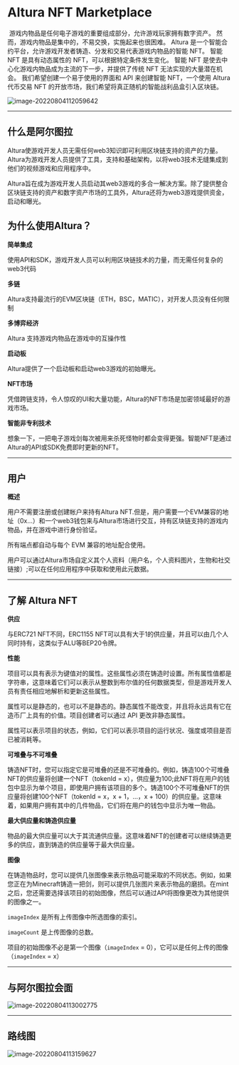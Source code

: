 # Altura NFT Marketplace

​        游戏内物品是任何电子游戏的重要组成部分，允许游戏玩家拥有数字资产。 然而，游戏内物品是集中的，不易交换，实施起来也很困难。 Altura 是一个智能合约平台，允许游戏开发者铸造、分发和交易代表游戏内物品的智能 NFT。 智能 NFT 是具有动态属性的 NFT，可以根据特定条件发生变化。 智能 NFT 是使去中心化游戏内物品成为主流的下一步，并提供了传统 NFT 无法实现的大量潜在机会。 我们希望创建一个易于使用的界面和 API 来创建智能 NFT，一个使用 Altura 代币交易 NFT 的开放市场，我们希望将真正随机的智能战利品盒引入区块链。

![**image-20220804112059642**](image-20220804112059642.png)

---

## 什么是阿尔图拉

Altura使游戏开发人员无需任何web3知识即可利用区块链支持的资产的力量。Altura为游戏开发人员提供了工具，支持和基础架构，以将web3技术无缝集成到他们的视频游戏和应用程序中。

Altura旨在成为游戏开发人员启动其web3游戏的多合一解决方案。除了提供整合区块链支持的资产和数字资产市场的工具外，Altura还将为web3游戏提供资金，启动和曝光。

## 为什么使用Altura？

**简单集成**

使用API和SDK，游戏开发人员可以利用区块链技术的力量，而无需任何复杂的web3代码

**多链**

Altura支持最流行的EVM区块链（ETH，BSC，MATIC），对开发人员没有任何限制

**多博弈经济**

Altura 支持游戏内物品在游戏中的互操作性

**启动板**

Altura提供了一个启动板和启动web3游戏的初始曝光。

**NFT市场**

凭借跨链支持，令人惊叹的UI和大量功能，Altura的NFT市场是加密领域最好的游戏市场。

**智能非专利技术**

想象一下，一把电子游戏剑每次被用来杀死怪物时都会变得更强。智能NFT是通过Altura的API或SDK免费即时更新的NFT。

---

## 用户

**概述**

用户不需要注册或创建帐户来持有Altura NFT.但是，用户需要一个EVM兼容的地址（0x...）和一个web3钱包来与Altura市场进行交互，持有区块链支持的游戏内物品，并在游戏中进行身份验证。

所有端点都自动与每个 EVM 兼容的地址配合使用。

用户可以通过Altura市场自定义其个人资料（用户名，个人资料图片，生物和社交链接）;可以在任何应用程序中获取和使用此元数据。

---

## 了解 Altura NFT

**供应**

与ERC721 NFT不同，ERC1155 NFT可以具有大于1的供应量，并且可以由几个人同时持有，这类似于ALU等BEP20令牌。

**性能**

项目可以具有表示为键值对的属性。这些属性必须在铸造时设置。所有属性值都是字符串，这意味着它们可以表示从整数到布尔值的任何数据类型，但是游戏开发人员有责任相应地解析和更新这些属性。

属性可以是静态的，也可以不是静态的。静态属性不能改变，并且将永远具有它在造币厂上具有的价值。项目创建者可以通过 API 更改非静态属性。

属性可以表示项目的状态，例如，它们可以表示项目的运行状况、强度或项目是否已被消耗等。

**可堆叠与不可堆叠**

铸造NFT时，您可以指定它是可堆叠的还是不可堆叠的。例如，铸造100个可堆叠NFT的供应量将创建一个NFT（tokenId = x），供应量为100;此NFT将在用户的钱包中显示为单个项目，即使用户拥有该项目的多个。铸造100个不可堆叠NFT的供应量将创建100个NFT（tokenId = x，x + 1，...，x + 100）的供应量。这意味着，如果用户拥有其中的几件物品，它们将在用户的钱包中显示为唯一物品。

**最大供应量和铸造供应量**

物品的最大供应量可以大于其流通供应量。这意味着NFT的创建者可以继续铸造更多的供应，直到铸造的供应量等于最大供应量。

**图像**

在铸造物品时，您可以提供几张图像来表示物品可能采取的不同状态。例如，如果您正在为Minecraft铸造一把剑，则可以提供几张图片来表示物品的磨损。在mint之后，您还需要选择该项目的初始图像，然后可以通过API将图像更改为其他提供的图像之一。

`imageIndex` 是所有上传图像中所选图像的索引。 

`imageCount` 是上传图像的总数。

项目的初始图像不必是第一个图像（`imageIndex` = 0），它可以是任何上传的图像（`imageIndex` = x） 

---

## 与阿尔图拉会面

![image-20220804113002775](image-20220804113002775.png)

---

## 路线图

![image-20220804113159627](image-20220804113159627.png)
